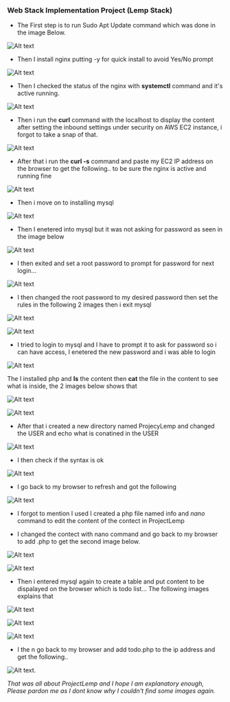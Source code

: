### Web Stack Implementation Project (Lemp Stack)



- The First step is to run Sudo Apt Update command which was done in the image Below.


![Alt text](<images/Screenshot 2023-09-17 214535.png>)



- Then I install nginx putting -y for quick install to avoid Yes/No prompt



![Alt text](<images/Screenshot 2023-09-17 214749.png>)




- Then I checked the status of the nginx with **systemctl** command and it's active running.



![Alt text](<images/Screenshot 2023-09-17 214851.png>)




- Then i run the **curl** command with the localhost to display the content after setting the inbound settings under security on AWS EC2 instance, i forgot to take a snap of that.



![Alt text](<images/Screenshot 2023-09-17 215027.png>)




- After that i run the **curl -s** command and paste my EC2 IP address on the browser to get the following.. to be sure the nginx is active and running fine





![Alt text](<images/Screenshot 2023-09-17 215823.png>)




- Then i move on to installing mysql



![Alt text](<images/Screenshot 2023-09-17 220153.png>)



- Then I enetered into mysql but it was not asking for password as seen in the image below



![Alt text](<images/Screenshot 2023-09-17 220323.png>)





- I then exited and set a root password to prompt for password for next login...





![Alt text](<images/Screenshot 2023-09-17 221519.png>)




- I then changed the root password to my desired password then set the rules in the following 2 images then i exit mysql




![Alt text](<images/Screenshot 2023-09-17 221940.png>)


![Alt text](<images/Screenshot 2023-09-17 222342.png>)



- I tried to login to mysql and I have to prompt it to ask for password so i can have access, I enetered the new password and i was able to login




![Alt text](<images/Screenshot 2023-09-17 222424.png>)



The I installed php and **ls** the content then **cat** the file in the content to see what is inside, the 2 images below shows that



![Alt text](<images/Screenshot 2023-09-17 222941.png>)



![Alt text](<images/Screenshot 2023-09-17 223515.png>)



- After that i created a new directory named ProjecyLemp and changed the USER and echo what is conatined in the USER


![Alt text](<images/Screenshot 2023-09-17 224618.png>)




- I then check if the syntax is ok 



![Alt text](<images/Screenshot 2023-09-17 225358.png>)




- I go back to my browser to refresh and got the following


![Alt text](<images/Screenshot 2023-09-17 225412.png>)



- I forgot to mention I used I created a php file named info and *nano* command to edit the content of the contect in ProjectLemp 


- I changed the contect with nano command and go back to my browser to add .php to get the second image below.



![Alt text](<images/Screenshot 2023-09-17 230823.png>)



![Alt text](<images/Screenshot 2023-09-17 230838.png>)





- Then i entered mysql again to create a table and put content to be dispalayed on the browser which is todo list... The following images explains that



![Alt text](<images/Screenshot 2023-09-17 231755.png>)

![Alt text](<images/Screenshot 2023-09-17 232043.png>)


![Alt text](<images/Screenshot 2023-09-17 232227.png>)




- I the n go back to my browser and add todo.php to the ip address and get the following..


![Alt text](<images/Screenshot 2023-09-17 232242.png>).


*That was all about ProjectLemp and I hope I am explanatory enough, Please pardon me as I dont know why I couldn't find some images again.*















